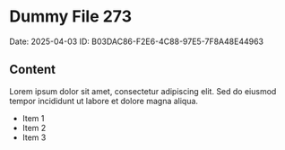 # Dummy File 273

Date: 2025-04-03
ID: B03DAC86-F2E6-4C88-97E5-7F8A48E44963

## Content

Lorem ipsum dolor sit amet, consectetur adipiscing elit.
Sed do eiusmod tempor incididunt ut labore et dolore magna aliqua.

* Item 1
* Item 2
* Item 3
